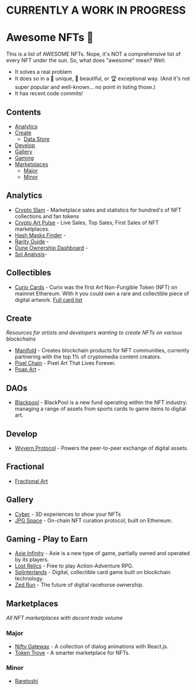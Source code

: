 # CURRENTLY A WORK IN PROGRESS


# Awesome NFTs 🚀 

This is a list of AWESOME NFTs. Nope, it's NOT a comprehensive list of
every NFT under the sun. So, what does "awesome" mean? Well:

- It solves a real problem
- It does so in a 🦄 unique, 🦋 beautiful, or 🏆 exceptional way. (And it's not super popular and well-known... no point in listing those.)
- It has recent code commits!

## Contents

- [Analytics](#analytics)
- [Create](#create)
  - [Data Store](#data-store)
- [Develop](#develop)
- [Gallery](#gallery)
- [Gaming](#gaming)
- [Marketplaces](#markets)
  - [Major](#major)
  - [Minor](#minor)

## Analytics
- [Crypto Slam](https://cryptoslam.io/) - Marketplace sales and statistics for hundred's of NFT collections and fan tokens
- [Crypto Art Pulse](https://cryptoartpulse.com/) - Live Sales, Top Sales, First Sales of NFT marketplaces.
- [Hash Masks Finder](https://hashmaskfinder.com) - 
- [Rarity Guide](https://rarity.guide/) -
- [Dune Ownership Dashboard](https://dune.xyz/danner_eth/NFT-Comparison) -
- [Sol Analysis](https://solanalysis.com/)-

## Collectibles
- [Curio Cards](https://curio.cards/) - Curio was the first Art Non-Fungible Token (NFT) on mainnet Ethereum. With it you could own a rare and collectible piece of digital artwork. [Full card list](https://fafrd.github.io/curio-gallery/)

## Create

_Resources for artists and developers wanting to create NFTs on various blockchains_

- [Manifold](https://www.manifold.xyz/) - Creates blockchain products for NFT communities, currently partnering with the top 1% of cryptomedia content creators.
- [Pixel Chain](https://pixelchain.art/) - Pixel Art That Lives Forever.
- [Poap Art](https://poap.art/) -

## DAOs
- [Blackpool](https://blackpool.finance) - BlackPool is a new fund operating within the NFT industry: managing a range of assets from sports cards to game items to digital art.

## Develop

- [Wyvern Protocol](https://wyvernprotocol.com/) - Powers the peer-to-peer exchange of digital assets. 

## Fractional
- [Fractional Art](fractional.art)

## Gallery

- [Cyber](https://oncyber.io/) - 3D experiences to show your NFTs
- [JPG Space](https://jpg.space/) - On-chain NFT curation protocol, built on Ethereum.


## Gaming - Play to Earn

- [Axie Infinity](https://axieinfinity.com/) - Axie is a new type of game, partially owned and operated by its players.
- [Lost Relics](https://lostrelics.io) - Free to play Action-Adventure RPG.
- [Splinterlands](https://splinterlands.com) - Digital, collectible card game built on blockchain technology.
- [Zed Run](https://zed.run) - The future of digital racehorse ownership.

## Marketplaces

_All NFT marketplaces with decent trade volume_

### Major

- [Nifty Gateway](https://niftygateway.com) - A collection of dialog animations with React.js.
- [Token Trove](https://tokentrove.com/) - A smarter marketplace for NFTs.

### Minor

- [Raretoshi](https://raretoshi.com/) 
